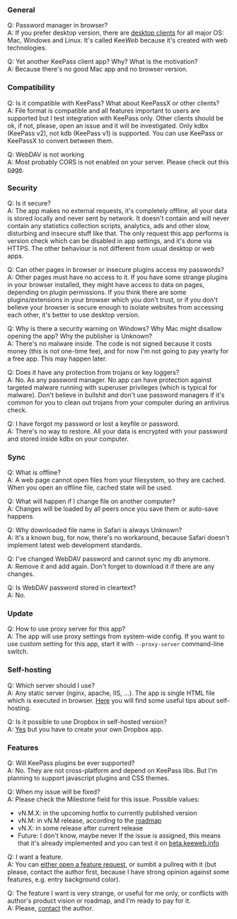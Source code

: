 ### General
Q: Password manager in browser?  
A: If you prefer desktop version, there are [desktop clients](https://github.com/antelle/keeweb/releases/latest) for all major OS: Mac, Windows and Linux. It's called Kee*Web* because it's created with web technologies.  

Q: Yet another KeePass client app? Why? What is the motivation?  
A: Because there's no good Mac app and no browser version.  

### Compatibility
Q: Is it compatible with KeePass? What about KeePassX or other clients?  
A: File format is compatible and all features important to users are supported but I test integration with KeePass only. Other clients should be ok, if not, please, open an issue and it will be investigated. Only kdbx (KeePass v2), not kdb (KeePass v1) is supported. You can use KeePass or KeePassX to convert between them.  

Q: WebDAV is not working  
A: Most probably CORS is not enabled on your server. Please check out this [page](WebDAV-Config).  

### Security
Q: Is it secure?  
A: The app makes no external requests, it's completely offline, all your data is stored locally and never sent by network. It doesn't contain and will never contain any statistics collection scripts, analytics, ads and other slow, disturbing and insecure stuff like that. The only request this app performs is version check which can be disabled in app settings, and it's done via HTTPS. The other behaviour is not different from usual desktop or web apps.  

Q: Can other pages in browser or insecure plugins access my passwords?  
A: Other pages must have no access to it. If you have some strange plugins in your browser installed, they might have access to data on pages, depending on plugin permissions. If you think there are some plugins/extensions in your browser which you don't trust, or if you don't believe your browser is secure enough to isolate websites from accessing each other, it's better to use desktop version.  

Q: Why is there a security warning on Windows? Why Mac might disallow opening the app? Why the publisher is Unknown?  
A: There's no malware inside. The code is not signed because it costs money (this is not one-time fee), and for now I'm not going to pay yearly for a free app. This may happen later.  

Q: Does it have any protection from trojans or key loggers?  
A: No. As any password manager. No app can have protection against targeted malware running with superuser privileges (which is typical for malware). Don't believe in bullshit and don't use password managers if it's common for you to clean out trojans from your computer during an antivirus check.  

Q: I have forgot my password or lost a keyfile or password.  
A: There's no way to restore. All your data is encrypted with your password and stored inside kdbx on your computer.  

### Sync
Q: What is offline?  
A: A web page cannot open files from your filesystem, so they are cached. When you open an offline file, cached state will be used.  

Q: What will happen if I change file on another computer?  
A: Changes will be loaded by all peers once you save them or auto-save happens.  

Q: Why downloaded file name in Safari is always Unknown?  
A: It's a known bug, for now, there's no workaround, because Safari doesn't implement latest web development standards.  

Q: I've changed WebDAV password and cannot sync my db anymore.  
A: Remove it and add again. Don't forget to download it if there are any changes.  

Q: Is WebDAV password stored in cleartext?  
A: No.  

### Update
Q: How to use proxy server for this app?  
A: The app will use proxy settings from system-wide config. If you want to use custom setting for this app, start it with `--proxy-server` command-line switch.  

### Self-hosting
Q: Which server should I use?  
A: Any static server (nginx, apache, IIS, ...). The app is single HTML file which is executed in browser. [Here](https://github.com/antelle/keeweb#self-hosting) you will find some useful tips about self-hosting.  

Q: Is it possible to use Dropbox in self-hosted version?  
A: [Yes](https://github.com/antelle/keeweb/issues/19#issuecomment-154710697) but you have to create your own Dropbox app.  

### Features
Q: Will KeePass plugins be ever supported?  
A: No. They are not cross-platform and depend on KeePass libs. But I'm planning to support javascript plugins and CSS themes.  

Q: When my issue will be fixed?  
A: Please check the Milestone field for this issue. Possible values:
- vN.M.X: in the upcoming hotfix to currently published version
- vN.M: in vN.M release, according to the [roadmap](TODO)
- vN.X: in some release after current release
- Future: I don't know, maybe never
If the issue is assigned, this means that it's already implemented and you can test it on [beta.keeweb.info](https://beta.keeweb.info)  

Q: I want a feature.  
A: You can [either open a feature request](https://github.com/antelle/keeweb/issues/new?title=[Feature%20request]%20), or sumbit a pullreq with it (but please, contact the author first, because I have strong opinion against some features, e.g. entry background color).  

Q: The feature I want is very strange, or useful for me only, or conflicts with author's product vision or roadmap, and I'm ready to pay for it.  
A: Please, [contact](http://antelle.net/) the author.  